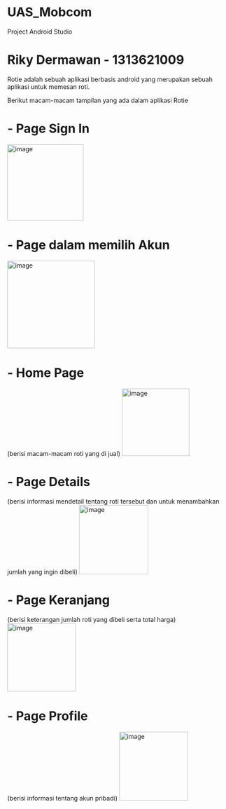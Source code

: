 # UAS_Mobcom
Project Android Studio

# Riky Dermawan - 1313621009

Rotie adalah sebuah aplikasi berbasis android yang merupakan sebuah aplikasi untuk memesan roti.

Berikut macam-macam tampilan yang ada dalam aplikasi Rotie

# - Page Sign In
  <img width="174" alt="image" src="https://github.com/rikyd17/UAS_Mobcom/assets/114652908/31714513-5ad0-4b7c-a86e-764eff7cf0b6">

# - Page dalam memilih Akun
  <img width="200" alt="image" src="https://github.com/rikyd17/UAS_Mobcom/assets/114652908/f9dcb8bc-5c5e-439e-9588-897d2b6f032e">

# - Home Page 
  (berisi macam-macam roti yang di jual)
  <img width="154" alt="image" src="https://github.com/rikyd17/UAS_Mobcom/assets/114652908/bc07501f-6b65-44c7-b69b-03b98258571a">

# - Page Details 
  (berisi informasi mendetail tentang roti tersebut dan untuk menambahkan jumlah yang ingin dibeli)
  <img width="158" alt="image" src="https://github.com/rikyd17/UAS_Mobcom/assets/114652908/469f54fa-1ed7-4d6f-8a58-5af87387317f">

# - Page Keranjang 
  (berisi keterangan jumlah roti yang dibeli serta total harga)
  <img width="156" alt="image" src="https://github.com/rikyd17/UAS_Mobcom/assets/114652908/aabcfdf1-7d82-4a50-a840-b8eec37ae217">

# - Page Profile 
  (berisi informasi tentang akun pribadi)
  <img width="157" alt="image" src="https://github.com/rikyd17/UAS_Mobcom/assets/114652908/870d20cc-656f-4b2d-9624-a91c834f6e27">









